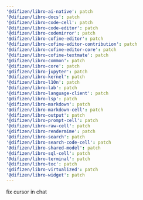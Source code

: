 ```yaml
---
'@difizen/libro-ai-native': patch
'@difizen/libro-docs': patch
'@difizen/libro-code-cell': patch
'@difizen/libro-code-editor': patch
'@difizen/libro-codemirror': patch
'@difizen/libro-cofine-editor': patch
'@difizen/libro-cofine-editor-contribution': patch
'@difizen/libro-cofine-editor-core': patch
'@difizen/libro-cofine-textmate': patch
'@difizen/libro-common': patch
'@difizen/libro-core': patch
'@difizen/libro-jupyter': patch
'@difizen/libro-kernel': patch
'@difizen/libro-l10n': patch
'@difizen/libro-lab': patch
'@difizen/libro-language-client': patch
'@difizen/libro-lsp': patch
'@difizen/libro-markdown': patch
'@difizen/libro-markdown-cell': patch
'@difizen/libro-output': patch
'@difizen/libro-prompt-cell': patch
'@difizen/libro-raw-cell': patch
'@difizen/libro-rendermime': patch
'@difizen/libro-search': patch
'@difizen/libro-search-code-cell': patch
'@difizen/libro-shared-model': patch
'@difizen/libro-sql-cell': patch
'@difizen/libro-terminal': patch
'@difizen/libro-toc': patch
'@difizen/libro-virtualized': patch
'@difizen/libro-widget': patch
---
```


fix cursor in chat
